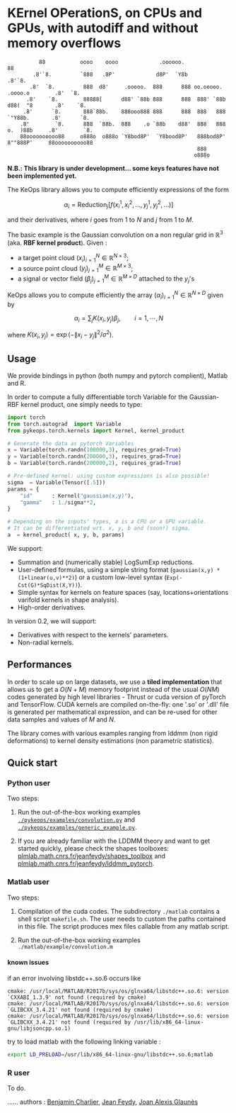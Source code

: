 # KErnel OPerationS, on CPUs and GPUs, with autodiff and without memory overflows

```
          88           oooo    oooo             .oooooo.                                 88
        .8'`8.         `888   .8P'             d8P'  `Y8b                              .8'`8.
       .8'  `8.         888  d8'     .ooooo.  888      888 oo.ooooo.   .oooo.o        .8'  `8.
      .8'    `8.        88888[      d88' `88b 888      888  888' `88b d88(  "8       .8'    `8.
     .8'      `8.       888`88b.    888ooo888 888      888  888   888 `"Y88b.       .8'      `8.
    .8'        `8.      888  `88b.  888    .o `88b    d88'  888   888 o.  )88b     .8'        `8.
    88oooooooooo88     o888o  o888o `Y8bod8P'  `Y8bood8P'   888bod8P' 8""888P'     88oooooooooo88
                                                            888
                                                           o888o
```

**N.B.: This library is under development... some keys features have not been implemented yet.**

The KeOps library allows you to compute efficiently expressions of the form

```math
\alpha_i = \text{Reduction}_j \big[ f(x^1_i, x^2_i, ..., y^1_j, y^2_j, ...)  \big]
```

and their derivatives, where $`i`$ goes from $`1`$ to $`N`$ and $`j`$ from $`1`$ to $`M`$.

The basic example is the Gaussian convolution on a non regular grid in $`\mathbb R^3`$ (aka. **RBF kernel product**). Given :

- a target point cloud $`(x_i)_{i=1}^N \in  \mathbb R^{N \times 3}`$;
- a source point cloud $`(y_j)_{j=1}^M \in  \mathbb R^{M \times 3}`$;
- a signal or vector field $`(\beta_j)_{j=1}^M \in  \mathbb R^{M \times D}`$ attached to the $`y_j`$'s

KeOps allows you to compute efficiently the array $`(\alpha_i)_{i=1}^N \in  \mathbb R^{N \times D}`$ given by

```math
 \alpha_i =  \sum_j K(x_i,y_j) \beta_j,  \qquad i=1,\cdots,N
```

where $`K(x_i,y_j) = \exp(-\|x_i - y_j\|^2 / \sigma^2)`$.

## Usage

We provide bindings in python (both numpy and pytorch complient),  Matlab and R.

In order to compute a fully differentiable torch Variable for the Gaussian-RBF kernel product,
one simply needs to type:

```python
import torch
from torch.autograd  import Variable
from pykeops.torch.kernels import Kernel, kernel_product

# Generate the data as pytorch Variables
x = Variable(torch.randn(100000,3), requires_grad=True)
y = Variable(torch.randn(200000,3), requires_grad=True)
b = Variable(torch.randn(200000,2), requires_grad=True)

# Pre-defined kernel: using custom expressions is also possible!
sigma  = Variable(Tensor([.5]))
params = {
    "id"      : Kernel("gaussian(x,y)"),
    "gamma"   : 1./sigma**2,
}

# Depending on the inputs' types, a is a CPU or a GPU variable.
# It can be differentiated wrt. x, y, b and (soon!) sigma.
a  = kernel_product( x, y, b, params)
```

We support:

- Summation and (numerically stable) LogSumExp reductions.
- User-defined formulas, using a simple string format (`gaussian(x,y) * (1+linear(u,v)**2)`) or a custom low-level syntax (`Exp(-Cst(G)*SqDist(X,Y))`).
- Simple syntax for kernels on feature spaces (say, locations+orientations varifold kernels in shape analysis).
- High-order derivatives.

In version 0.2, we will support:

- Derivatives with respect to the kernels' parameters.
- Non-radial kernels.

## Performances

In order to scale up on large datasets, we use a **tiled implementation** that allows us to get a $`O(N+M)`$ memory footprint instead of the usual $`O(NM)`$ codes generated by high level libraries - Thrust or cuda version of pyTorch and TensorFlow. CUDA kernels are compiled on-the-fly: one '.so' or '.dll' file is generated per mathematical expression, and can be re-used for other data samples and values of $M$ and $N$.

The library comes with various examples ranging from lddmm (non rigid deformations) to kernel density estimations (non parametric statistics).

## Quick start

### Python user

Two steps:

1) Run the out-of-the-box working examples [`./pykeops/examples/convolution.py`](./pykeops/examples/convolution.py) and [`./pykeops/examples/generic_example.py`](./pykeops/examples/generic_example.py).

2) If you are already familiar with the LDDMM theory and want to get started quickly, please check the shapes toolboxes: [plmlab.math.cnrs.fr/jeanfeydy/shapes_toolbox](https://plmlab.math.cnrs.fr/jeanfeydy/shapes_toolbox) and [plmlab.math.cnrs.fr/jeanfeydy/lddmm_pytorch](https://plmlab.math.cnrs.fr/jeanfeydy/lddmm_pytorch).

### Matlab user

Two steps:

1) Compilation of the cuda codes. The subdirectory `./matlab` contains a shell script `makefile.sh`. The user needs to custom the paths contained in this file. The script produces mex files callable from any matlab script.

2) Run the out-of-the-box working examples `./matlab/example/convolution.m`

#### known issues

if an error involving libstdc++.so.6 occurs like

```
cmake: /usr/local/MATLAB/R2017b/sys/os/glnxa64/libstdc++.so.6: version `CXXABI_1.3.9' not found (required by cmake)
cmake: /usr/local/MATLAB/R2017b/sys/os/glnxa64/libstdc++.so.6: version `GLIBCXX_3.4.21' not found (required by cmake)
cmake: /usr/local/MATLAB/R2017b/sys/os/glnxa64/libstdc++.so.6: version `GLIBCXX_3.4.21' not found (required by /usr/lib/x86_64-linux-gnu/libjsoncpp.so.1)
```

try to load matlab with the following linking variable :

```bash
export LD_PRELOAD=/usr/lib/x86_64-linux-gnu/libstdc++.so.6;matlab
```

### R user

To do.

......
authors : [Benjamin Charlier](http://www.math.univ-montp2.fr/~charlier/), [Jean Feydy](www.math.ens.fr/~feydy/), [Joan Alexis Glaunès](www.mi.parisdescartes.fr/~glaunes/)
